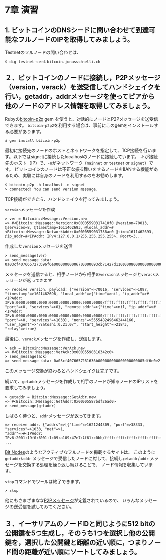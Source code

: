 # 7章 演習

## 1. ビットコインのDNSシードに問い合わせて到達可能なフルノードのIPを取得してみましょう。

Testnetのフルノードの問い合わせは、

    $ dig testnet-seed.bitcoin.jonasschnelli.ch

## ２．ビットコインのノードに接続し，P2Pメッセージ（version，verack）を送受信してハンドシェイクを行い，getaddr，addrメッセージを使ってピアから他のノードのアドレス情報を取得してみましょう。

Rubyの[bitcoin-p2p](https://github.com/azuchi/bitcoin-p2p) gem を使うと、対話的にノードとP2Pメッセージを送受信できます。
`bitcoin-p2p2`を利用する場合は、事前にこのgemをインストールする必要があります。

    $ gem install bitcoin-p2p

最初に接続先のノードのホストとネットワークを指定して、TCP接続を行います。以下ではsignetに接続したlocalhostのノードに接続しています。
`-h`が接続先のホスト（IP）で、`-n`がネットワーク（`mainnet` or `testnet` or `signet`）です。
ビットコインのノードは不正な振る舞いをするノードをBANする機能があるため、実験には自身のノードを利用するのをお勧めします。

    $ bitcoin-p2p -h localhost -n signet
    > connected! You can send version message.

TCP接続ができたら、ハンドシェイクを行ってみましょう。

`version`メッセージを作成

    > ver = Bitcoin::Message::Version.new
    => #<Bitcoin::Message::Version:0x00005590317410f0 @version=70013, @services=8, @timestamp=1611462693, @local_addr=#<Bitcoin::Message::NetworkAddr:0x0000559031738ae0 @time=1611462693, @ip_addr=#<IPAddr: IPv4:127.0.0.1/255.255.255.255>, @port=3...

作成した`version`メッセージを送信

    > send_message(ver)
    => send message data: 0a03cf4076657273696f6e00000000006700000093cb71427d110100080000000000000025f80c6000000000080000000000000000000000000000000000ffff7f00000195bd080000000000000000000000000000000000ffff7f00000195bd519f0f6807576b1c112f626974636f696e72623a302e362e302f0000000000

メッセージを送信すると、相手ノードから相手の`version`メッセージと`verack`メッセージが返ってきます

    => receive version. payload: {"version"=>70016, "services"=>1097, "timestamp"=>1611462696, "local_addr"=>{"time"=>nil, "ip_addr"=>#<IPAddr: IPv6:0000:0000:0000:0000:0000:0000:0000:0000/ffff:ffff:ffff:ffff:ffff:ffff:ffff:ffff>, "port"=>0, "services"=>0}, "remote_addr"=>{"time"=>nil, "ip_addr"=>#<IPAddr: IPv6:0000:0000:0000:0000:0000:0000:0000:0000/ffff:ffff:ffff:ffff:ffff:ffff:ffff:ffff>, "port"=>0, "services"=>1033}, "nonce"=>5555482496462444166, "user_agent"=>"/Satoshi:0.21.0/", "start_height"=>21843, "relay"=>true}

最後に、`verack`メッセージを作成し、送信します。

    > ack = Bitcoin::Message::VerAck.new
    => #<Bitcoin::Message::VerAck:0x00005590316342c0>
    > send_message(ack)
    => send message data: 0a03cf4076657261636b000000000000000000005df6e0e2

このメッセージ交換が終わるとハンドシェイクは完了です。

続いて、`getaddr`メッセージを作成して相手のノードが知るノードのIPリストを要求してみましょう。

    > getaddr = Bitcoin::Message::GetAddr.new
    => #<Bitcoin::Message::GetAddr:0x00005587bdf26ad0>
    > send_message(getaddr)

しばらく待つと、`addr`メッセージが返ってきます。

    => receive addr. {"addrs"=>[{"time"=>1621244309, "port"=>38333, "services"=>1033, "net"=>1, 
    "addr"=>#<IPAddr: IPv6:2001:19f0:6001:1c09:a109:47e7:4f61:c0bb/ffff:ffff:ffff:ffff:ffff:ffff:ffff:ffff>}, ...

[Bit Nodes](https://bitnodes.io/)のようなアクティブなフルノードを掲載するサイトは、
このように`getaddr`/`addr` メッセージで受信したノードに対して、接続し`getaddr`/`addr` メッセージを交換する処理を繰り返し続けることで、
ノード情報を収集しています。

`stop`コマンドでツールは終了できます。

    > stop

他にもさまざまなな[P2Pメッセージ](https://en.bitcoin.it/wiki/Protocol_documentation#Message_types)が定義されているので、
いろんなメッセージの送受信を試してみてください。

## ３．イーサリアムのノードIDと同じように512 bitの公開鍵を5つ生成し，そのうち1つを選択し他の公開鍵を，選択した公開鍵と距離の近い順に，つまりノード間の距離が近い順にソートしてみましょう。

